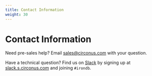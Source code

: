 ```yaml
---
title: Contact Information
weight: 30
---
```


# Contact Information

Need pre-sales help?
Email [sales@circonus.com](mailto:sales@circonus.com) with your question.

Have a technical question? Find us on [Slack](https://circonus-labs.slack.com/) by
signing up at [slack.s.circonus.com](http://slack.s.circonus.com) and joining `#irondb`.

